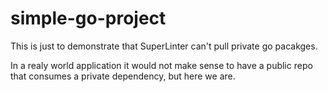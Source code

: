# simple-go-project

This is just to demonstrate that SuperLinter can't pull private go pacakges.

In a realy world application it would not make sense to have a public repo that consumes a private dependency, but here we are.
